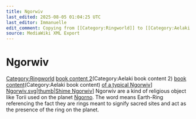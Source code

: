 ```yaml
---
title: Ngorwiv
last_edited: 2025-08-05 01:04:25 UTC
last_editor: Immanuelle
edit_comment: Copying from [[Category:Ringworld]] to [[Category:Aelaki book content 2]] using [[c:Help:Cat-a-lot|Cat-a-lot]]
source: MediaWiki XML Export
---
```


# Ngorwiv

[Category:Ringworld](Category:Ringworld)
[book content 2](Category:Aelaki)(Category:Aelaki book content 2)
[book content](Category:Aelaki)(Category:Aelaki book content)
[of a typical Ngorwiv]([File:Ngorwiv_illustration.svg|thumb|Illustration)]
[Ngorwiv.svg|thumb|Shime Ngorwiv]([File:Shime)]
Ngorwiv are a kind of religious object like Torii used on the planet [Ngorno](Ngorno). The word means Earth-Ring referencing the fact they are rings meant to signify sacred sites and act as the presence of the ring on the planet.
